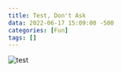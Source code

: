 ```yaml
---
title: Test, Don't Ask
data: 2022-06-17 15:09:00 -500
categories: [Fun]
tags: []
---
```

![test](https://images2.imgbox.com/72/80/6qe5z4HY_o.png)
